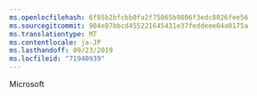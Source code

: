 ```yaml
---
ms.openlocfilehash: 6f85b2bfcbb0fa2f75065b9806f3edc8026fee56
ms.sourcegitcommit: 904e87bbcd455221645431e37feddeee04a0175a
ms.translationtype: MT
ms.contentlocale: ja-JP
ms.lasthandoff: 09/23/2019
ms.locfileid: "71940939"
---
```

Microsoft